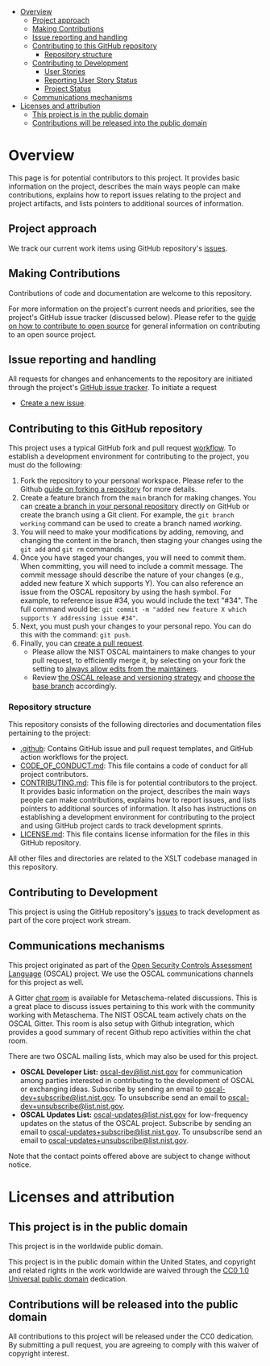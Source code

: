 -   [Overview](#overview)
    -   [Project approach](#project-approach)
    -   [Making Contributions](#making-contributions)
    -   [Issue reporting and handling](#issue-reporting-and-handling)
    -   [Contributing to this GitHub repository](#contributing-to-this-github-repository)
        -   [Repository structure](#repository-structure)
    -   [Contributing to Development](#contributing-to-development)
        -   [User Stories](#user-stories)
        -   [Reporting User Story Status](#reporting-user-story-status)
        -   [Project Status](#project-status)
    -   [Communications mechanisms](#communications-mechanisms)
-   [Licenses and attribution](#licenses-and-attribution)
    -   [This project is in the public domain](#this-project-is-in-the-public-domain)
    -   [Contributions will be released into the public domain](#contributions-will-be-released-into-the-public-domain)

# Overview

This page is for potential contributors to this project. It provides basic information on the project, describes the main ways people can make contributions, explains how to report issues relating to the project and project artifacts, and lists pointers to additional sources of information.

## Project approach

We track our current work items using GitHub repository's [issues](../../issues).

## Making Contributions

Contributions of code and documentation are welcome to this repository.

For more information on the project's current needs and priorities, see the project's GitHub issue tracker (discussed below). Please refer to the [guide on how to contribute to open source](https://opensource.guide/how-to-contribute/) for general information on contributing to an open source project.

## Issue reporting and handling

All requests for changes and enhancements to the repository are initiated through the project's [GitHub issue tracker](../../issues). To initiate a request

- [Create a new issue](https://help.github.com/articles/creating-an-issue/).

## Contributing to this GitHub repository

This project uses a typical GitHub fork and pull request [workflow](https://guides.github.com/introduction/flow/). To establish a development environment for contributing to the project, you must do the following:

1. Fork the repository to your personal workspace. Please refer to the Github [guide on forking a repository](https://help.github.com/articles/fork-a-repo/) for more details.
1. Create a feature branch from the `main` branch for making changes. You can [create a branch in your personal repository](https://help.github.com/articles/creating-and-deleting-branches-within-your-repository/) directly on GitHub or create the branch using a Git client. For example, the `git branch working` command can be used to create a branch named _working_.
1. You will need to make your modifications by adding, removing, and changing the content in the branch, then staging your changes using the `git add` and `git rm` commands.
1. Once you have staged your changes, you will need to commit them. When committing, you will need to include a commit message. The commit message should describe the nature of your changes (e.g., added new feature X which supports Y). You can also reference an issue from the OSCAL repository by using the hash symbol. For example, to reference issue #34, you would include the text "#34". The full command would be: `git commit -m "added new feature X which supports Y addressing issue #34"`.
1. Next, you must push your changes to your personal repo. You can do this with the command: `git push`.
1. Finally, you can [create a pull request](https://help.github.com/articles/creating-a-pull-request-from-a-fork/).
    - Please allow the NIST OSCAL maintainers to make changes to your pull request, to efficiently merge it, by selecting on your fork the setting to [always allow edits from the maintainers](https://docs.github.com/en/pull-requests/collaborating-with-pull-requests/working-with-forks/allowing-changes-to-a-pull-request-branch-created-from-a-fork).
    - Review [the OSCAL release and versioning strategy](./versioning-and-branching.md) and [choose the base branch](https://docs.github.com/en/pull-requests/collaborating-with-pull-requests/proposing-changes-to-your-work-with-pull-requests/changing-the-base-branch-of-a-pull-request) accordingly.

### Repository structure

This repository consists of the following directories and documentation files pertaining to the project:

-   [.github](.github): Contains GitHub issue and pull request templates, and GitHub action workflows for the project.
-   [CODE_OF_CONDUCT.md](CODE_OF_CONDUCT.md): This file contains a code of conduct for all project contributors.
-   [CONTRIBUTING.md](CONTRIBUTING.md): This file is for potential contributors to the project. It provides basic information on the project, describes the main ways people can make contributions, explains how to report issues, and lists pointers to additional sources of information. It also has instructions on establishing a development environment for contributing to the project and using GitHub project cards to track development sprints.
-   [LICENSE.md](LICENSE.md): This file contains license information for the files in this GitHub repository.

All other files and directories are related to the XSLT codebase managed in this repository.

## Contributing to Development

This project is using the GitHub repository's [issues](../../issues) to track development as part of the core project work stream.

## Communications mechanisms

This project originated as part of the [Open Security Controls Assessment Language](https://pages.nist.gov/OSCAL/) (OSCAL) project. We use the OSCAL communications channels for this project as well.

A Gitter [chat room](https://gitter.im/usnistgov-OSCAL/metaschema) is available for Metaschema-related discussions. This is a great place to discuss issues pertaining to this work with the community working with Metaschema. The NIST OSCAL team actively chats on the OSCAL Gitter. This room is also setup with Github integration, which provides a good summary of recent Github repo activities within the chat room.

There are two OSCAL mailing lists, which may also be used for this project.

-   **OSCAL Developer List:** [oscal-dev@list.nist.gov](mailto:oscal-dev@list.nist.gov) for communication among parties interested in contributing to the development of OSCAL or exchanging ideas. Subscribe by sending an email to [oscal-dev+subscribe@list.nist.gov](mailto:oscal-dev+subscribe@list.nist.gov). To unsubscribe send an email to [oscal-dev+unsubscribe@list.nist.gov](mailto:oscal-dev+unsubscribe@list.nist.gov).
-   **OSCAL Updates List:** [oscal-updates@list.nist.gov](mailto:oscal-updates@list.nist.gov) for low-frequency updates on the status of the OSCAL project. Subscribe by sending an email to [oscal-updates+subscribe@list.nist.gov](mailto:oscal-updates+subscribe@list.nist.gov). To unsubscribe send an email to [oscal-updates+unsubscribe@list.nist.gov](mailto:oscal-updates+unsubscribe@list.nist.gov).

Note that the contact points offered above are subject to change without notice.

# Licenses and attribution

## This project is in the public domain

This project is in the worldwide public domain.

This project is in the public domain within the United States, and copyright and related rights in the work worldwide are waived through the [CC0 1.0 Universal public domain](https://creativecommons.org/publicdomain/zero/1.0/) dedication.

## Contributions will be released into the public domain

All contributions to this project will be released under the CC0 dedication. By submitting a pull request, you are agreeing to comply with this waiver of copyright interest.
